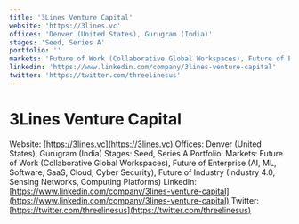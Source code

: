 ```yaml
---
title: '3Lines Venture Capital'
website: 'https://3lines.vc'
offices: 'Denver (United States), Gurugram (India)'
stages: 'Seed, Series A'
portfolio: ''
markets: 'Future of Work (Collaborative Global Workspaces), Future of Enterprise (AI, ML, Software, SaaS, Cloud, Cyber Security), Future of Industry (Industry 4.0, Sensing Networks, Computing Platforms)'
linkedin: 'https://www.linkedin.com/company/3lines-venture-capital'
twitter: 'https://twitter.com/threelinesus'
---
```


# 3Lines Venture Capital
Website: [https://3lines.vc](https://3lines.vc)
Offices: Denver (United States), Gurugram (India)
Stages: Seed, Series A
Portfolio: 
Markets: Future of Work (Collaborative Global Workspaces), Future of Enterprise (AI, ML, Software, SaaS, Cloud, Cyber Security), Future of Industry (Industry 4.0, Sensing Networks, Computing Platforms)
LinkedIn: [https://www.linkedin.com/company/3lines-venture-capital](https://www.linkedin.com/company/3lines-venture-capital)
Twitter: [https://twitter.com/threelinesus](https://twitter.com/threelinesus)
